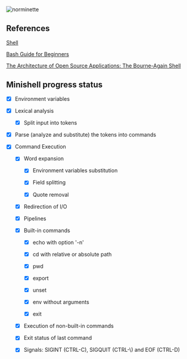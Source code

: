 ## 

![norminette](https://github.com/gbudau/minishell/workflows/norminette/badge.svg)

## References

[Shell](https://pubs.opengroup.org/onlinepubs/9699919799/idx/shell.html)

[Bash Guide for Beginners](https://tldp.org/LDP/Bash-Beginners-Guide/html/index.html)

[The Architecture of Open Source Applications: The Bourne-Again Shell](https://www.aosabook.org/en/bash.html)

## Minishell progress status

- [x] Environment variables

- [x] Lexical analysis
  
  - [x] Split input into tokens

- [x] Parse (analyze and substitute) the tokens into commands

- [x] Command Execution
  
  - [x] Word expansion
    
    - [x] Environment variables substitution
    
    - [x] Field splitting
    
    - [x] Quote removal
  
  - [x] Redirection of I/O
  
  - [x] Pipelines
  
  - [x] Built-in commands
    
    - [x] echo with option '-n'
    
    - [x] cd with relative or absolute path
    
    - [x] pwd
    
    - [x] export
    
    - [x] unset
    
    - [x] env without arguments
    
    - [x] exit
  
  - [x] Execution of non-built-in commands
  
  - [x] Exit status of last command
  
  - [x] Signals: SIGINT (CTRL-C), SIGQUIT \(CTRL-\\\) and EOF \(CTRL-D\)
